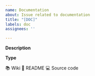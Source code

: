 ```yaml
---
name: Documentation
about: Issue related to documentation
title: "[DOC]"
labels: doc
assignees: ''

---
```


**Description**
<!-- A clear and concise description of what should be documented or corrected -->

**Type**
<!-- Delete what is not related -->
:books: Wiki
:page_facing_up: README
:computer: Source code
